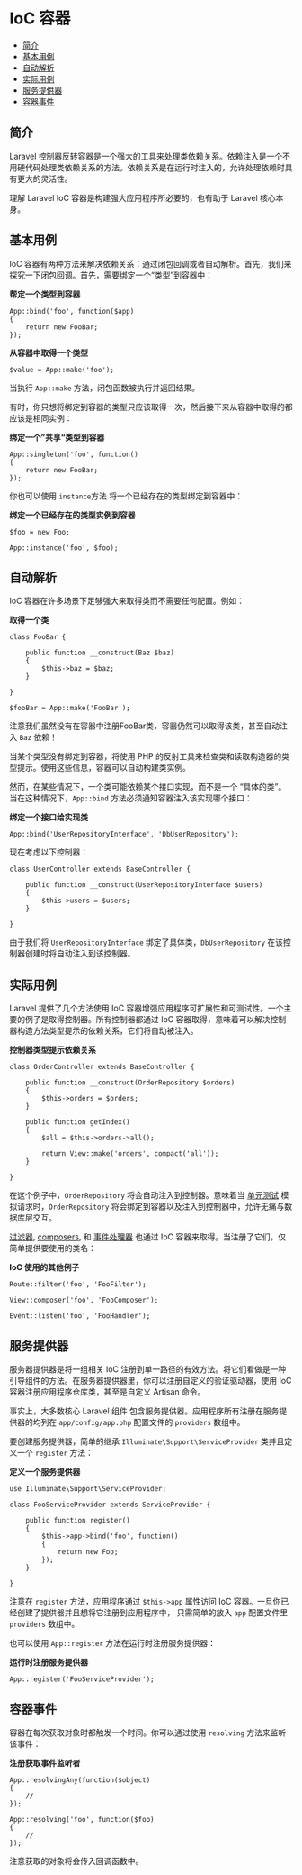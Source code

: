# IoC 容器

- [简介](#introduction)
- [基本用例](#basic-usage)
- [自动解析](#automatic-resolution)
- [实际用例](#practical-usage)
- [服务提供器](#service-providers)
- [容器事件](#container-events)

<a name="introduction"></a>
## 简介

Laravel 控制器反转容器是一个强大的工具来处理类依赖关系。依赖注入是一个不用硬代码处理类依赖关系的方法。依赖关系是在运行时注入的，允许处理依赖时具有更大的灵活性。

理解 Laravel IoC 容器是构建强大应用程序所必要的，也有助于 Laravel 核心本身。

<a name="basic-usage"></a>
## 基本用例

IoC 容器有两种方法来解决依赖关系：通过闭包回调或者自动解析。首先，我们来探究一下闭包回调。首先，需要绑定一个“类型”到容器中：

**帮定一个类型到容器**

	App::bind('foo', function($app)
	{
		return new FooBar;
	});

**从容器中取得一个类型**

	$value = App::make('foo');

当执行 `App::make` 方法，闭包函数被执行并返回结果。

有时，你只想将绑定到容器的类型只应该取得一次，然后接下来从容器中取得的都应该是相同实例：

**绑定一个”共享“类型到容器**

	App::singleton('foo', function()
	{
		return new FooBar;
	});

你也可以使用 `instance`方法 将一个已经存在的类型绑定到容器中：

**绑定一个已经存在的类型实例到容器**

	$foo = new Foo;

	App::instance('foo', $foo);

<a name="automatic-resolution"></a>
## 自动解析

IoC 容器在许多场景下足够强大来取得类而不需要任何配置。例如：

**取得一个类**

	class FooBar {

		public function __construct(Baz $baz)
		{
			$this->baz = $baz;
		}

	}

	$fooBar = App::make('FooBar');

注意我们虽然没有在容器中注册FooBar类，容器仍然可以取得该类，甚至自动注入 `Baz` 依赖！

当某个类型没有绑定到容器，将使用 PHP 的反射工具来检查类和读取构造器的类型提示。使用这些信息，容器可以自动构建类实例。

然而，在某些情况下，一个类可能依赖某个接口实现，而不是一个 “具体的类”。当在这种情况下，`App::bind` 方法必须通知容器注入该实现哪个接口：

**绑定一个接口给实现类**

	App::bind('UserRepositoryInterface', 'DbUserRepository');

现在考虑以下控制器：

	class UserController extends BaseController {

		public function __construct(UserRepositoryInterface $users)
		{
			$this->users = $users;
		}

	}

由于我们将 `UserRepositoryInterface` 绑定了具体类，`DbUserRepository` 在该控制器创建时将自动注入到该控制器。

<a name="practical-usage"></a>
## 实际用例

Laravel 提供了几个方法使用 IoC 容器增强应用程序可扩展性和可测试性。一个主要的例子是取得控制器。所有控制器都通过 IoC 容器取得，意味着可以解决控制器构造方法类型提示的依赖关系，它们将自动被注入。

**控制器类型提示依赖关系**

	class OrderController extends BaseController {

		public function __construct(OrderRepository $orders)
		{
			$this->orders = $orders;
		}

		public function getIndex()
		{
			$all = $this->orders->all();

			return View::make('orders', compact('all'));
		}

	}

在这个例子中，`OrderRepository` 将会自动注入到控制器。意味着当 [单元测试](/docs/testing) 模拟请求时，`OrderRepository` 将会绑定到容器以及注入到控制器中，允许无痛与数据库层交互。

[过滤器](/docs/routing#route-filters), [composers](/docs/responses#view-composers), 和 [事件处理器](/docs/events#using-classes-as-listeners) 也通过 IoC 容器来取得。当注册了它们，仅简单提供要使用的类名：

**IoC 使用的其他例子**

	Route::filter('foo', 'FooFilter');

	View::composer('foo', 'FooComposer');

	Event::listen('foo', 'FooHandler');

<a name="service-providers"></a>
## 服务提供器

服务器提供器是将一组相关 IoC 注册到单一路径的有效方法。将它们看做是一种引导组件的方法。在服务器提供器里，你可以注册自定义的验证驱动器，使用 IoC 容器注册应用程序仓库类，甚至是自定义 Artisan 命令。

事实上，大多数核心 Laravel 组件 包含服务提供器。应用程序所有注册在服务提供器的均列在 `app/config/app.php` 配置文件的 `providers` 数组中。

要创建服务提供器，简单的继承 `Illuminate\Support\ServiceProvider` 类并且定义一个 `register` 方法：

**定义一个服务提供器**

	use Illuminate\Support\ServiceProvider;

	class FooServiceProvider extends ServiceProvider {

		public function register()
		{
			$this->app->bind('foo', function()
			{
				return new Foo;
			});
		}

	}

注意在 `register` 方法，应用程序通过 `$this->app` 属性访问 IoC 容器。一旦你已经创建了提供器并且想将它注册到应用程序中， 只需简单的放入 `app` 配置文件里 `providers` 数组中。

也可以使用 `App::register` 方法在运行时注册服务提供器：

**运行时注册服务提供器**

	App::register('FooServiceProvider');

<a name="container-events"></a>
## 容器事件

容器在每次获取对象时都触发一个时间。你可以通过使用 `resolving` 方法来监听该事件：

**注册获取事件监听者**

	App::resolvingAny(function($object)
	{
		//
	});

	App::resolving('foo', function($foo)
	{
		//
	});

注意获取的对象将会传入回调函数中。